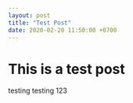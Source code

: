 ```yaml
---
layout: post
title: "Test Post"
date: 2020-02-20 11:50:00 +0700
---
```


# This is a test post
testing testing 123
